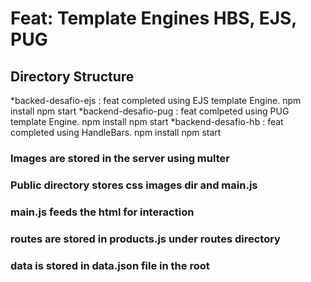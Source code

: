 # Feat: Template Engines HBS, EJS, PUG

## Directory Structure

*backed-desafio-ejs : feat completed using EJS template Engine.
npm install
npm start
*backend-desafio-pug : feat comlpeted using PUG template Engine.
npm install
npm start
\*backend-desafio-hb : feat completed using HandleBars.
npm install
npm start

### Images are stored in the server using multer

### Public directory stores css images dir and main.js

### main.js feeds the html for interaction

### routes are stored in products.js under routes directory

### data is stored in data.json file in the root
